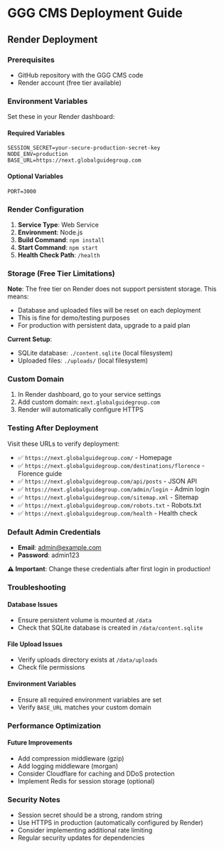 # GGG CMS Deployment Guide

## Render Deployment

### Prerequisites
- GitHub repository with the GGG CMS code
- Render account (free tier available)

### Environment Variables

Set these in your Render dashboard:

#### Required Variables
```
SESSION_SECRET=your-secure-production-secret-key
NODE_ENV=production
BASE_URL=https://next.globalguidegroup.com
```

#### Optional Variables
```
PORT=3000
```

### Render Configuration

1. **Service Type**: Web Service
2. **Environment**: Node.js
3. **Build Command**: `npm install`
4. **Start Command**: `npm start`
5. **Health Check Path**: `/health`

### Storage (Free Tier Limitations)

**Note**: The free tier on Render does not support persistent storage. This means:
- Database and uploaded files will be reset on each deployment
- This is fine for demo/testing purposes
- For production with persistent data, upgrade to a paid plan

**Current Setup**:
- SQLite database: `./content.sqlite` (local filesystem)
- Uploaded files: `./uploads/` (local filesystem)

### Custom Domain

1. In Render dashboard, go to your service settings
2. Add custom domain: `next.globalguidegroup.com`
3. Render will automatically configure HTTPS

### Testing After Deployment

Visit these URLs to verify deployment:

- ✅ `https://next.globalguidegroup.com/` - Homepage
- ✅ `https://next.globalguidegroup.com/destinations/florence` - Florence guide
- ✅ `https://next.globalguidegroup.com/api/posts` - JSON API
- ✅ `https://next.globalguidegroup.com/admin/login` - Admin login
- ✅ `https://next.globalguidegroup.com/sitemap.xml` - Sitemap
- ✅ `https://next.globalguidegroup.com/robots.txt` - Robots.txt
- ✅ `https://next.globalguidegroup.com/health` - Health check

### Default Admin Credentials

- **Email**: admin@example.com
- **Password**: admin123

**⚠️ Important**: Change these credentials after first login in production!

### Troubleshooting

#### Database Issues
- Ensure persistent volume is mounted at `/data`
- Check that SQLite database is created in `/data/content.sqlite`

#### File Upload Issues
- Verify uploads directory exists at `/data/uploads`
- Check file permissions

#### Environment Variables
- Ensure all required environment variables are set
- Verify `BASE_URL` matches your custom domain

### Performance Optimization

#### Future Improvements
- Add compression middleware (gzip)
- Add logging middleware (morgan)
- Consider Cloudflare for caching and DDoS protection
- Implement Redis for session storage (optional)

### Security Notes

- Session secret should be a strong, random string
- Use HTTPS in production (automatically configured by Render)
- Consider implementing additional rate limiting
- Regular security updates for dependencies
